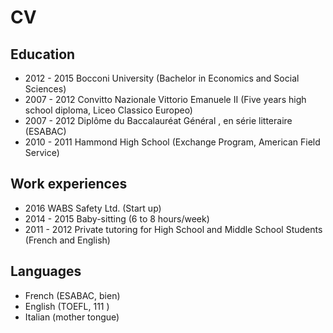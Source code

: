 CV
=======

Education
----------

* 2012 - 2015 Bocconi University (Bachelor in Economics and Social Sciences)
* 2007 - 2012 Convitto Nazionale Vittorio Emanuele II (Five years high school diploma, Liceo Classico Europeo)
* 2007 - 2012 Diplôme du Baccalauréat Général , en série litteraire (ESABAC)
* 2010 - 2011 Hammond High School (Exchange Program, American Field Service)

Work experiences
----------------

* 2016         WABS Safety Ltd. (Start up)
* 2014 - 2015  Baby-sitting (6 to 8 hours/week)
* 2011 - 2012  Private tutoring for High School and Middle School Students (French and English)

Languages
---------

* French (ESABAC, bien)
* English (TOEFL, 111 )
* Italian (mother tongue)

